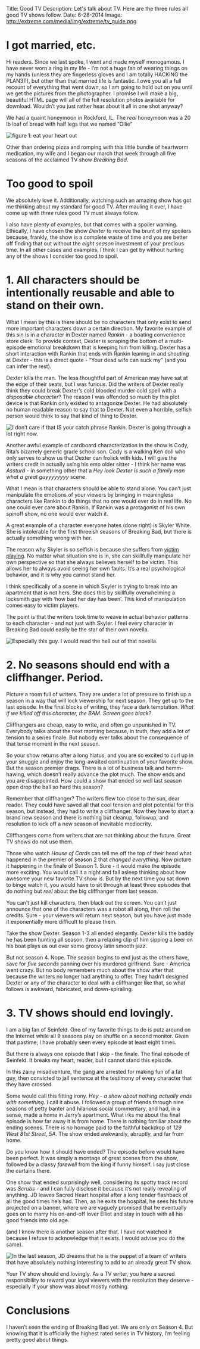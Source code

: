 Title: Good TV
Description: Let's talk about TV.  Here are the three rules all good TV shows follow.
Date: 6-28-2014
Image: http://extreme.com/media/img/extreme/tv_guide.png 

# I got married, etc.

Hi readers.  Since we last spoke, I went and made myself monogamous.  I have never worn a ring in my life - I’m not a huge fan of wearing things on my hands (unless they are fingerless gloves and I am totally HACKING the PLAN3T), but other than that married life is fantastic.  I owe you all a full recount of everything that went down, so I am going to hold out on you until we get the pictures from the photographer.  I promise I will make a big, beautiful HTML page will all of the full resolution photos available for download.  Wouldn’t you just rather hear about it all in one shot anyway?

We had a quaint honeymoon in Rockford, IL.  The *real* honeymoon was a 20 lb loaf of bread with half legs that we named “Ollie”

![figure 1: eat your heart out](http://media.alexrecker.com/images/oliver.jpg)

Other than ordering pizza and romping with this little bundle of heartworm medication, my wife and I began our march that week through all five seasons of the acclaimed TV show *Breaking Bad*.

# Too good to spoil

We absolutely love it.  Additionally, watching such an amazing show has got me thinking about my standard for good TV.  After mauling it over, I have come up with *three* rules good TV must always follow.

I also have plenty of examples, but that comes with a spoiler warning.  Ethically, I have chosen the show *Dexter* to receive the brunt of my spoilers because, frankly, the show is a complete waste of time and you are better off finding that out without the *eight season* investment of your precious time.  In all other cases and examples, I think I can get by without hurting any of the shows I consider too good to spoil.

# 1. All characters should be intentionally reusable and able to stand on their own.

What I mean by this is there should be no characters that only exist to send more important characters down a certain direction.  My favorite example of this sin is in a character in Dexter named *Rankin* - a boating convenience store clerk.  To provide context, Dexter is scraping the bottom of a multi-episode emotional breakdown that is keeping him from killing.  Dexter has a short interaction with Rankin that ends with Rankin leaning in and shouting at Dexter - this is a direct quote - “Your dead wife can suck my” (and you can infer the rest).

Dexter kills the man.  The less thoughtful part of American may have sat at the edge of their seats, but I was furious.  Did the writers of Dexter really think they could break Dexter’s cold blooded murder cold spell with a *disposable character*?  The reason I was offended so much by this plot device is that Rankin only existed to antagonize Dexter.  He had absolutely no human readable reason to say that to Dexter.  Not even a horrible, selfish person would think to say that kind of thing to Dexter.

![I don’t care if that IS your catch phrase Rankin.  Dexter is going through a lot right now.](http://media.alexrecker.com/images/rankin.jpg)

Another awful example of cardboard characterization in the show is Cody, Rita’s bizarrely generic grade school son. Cody is a walking Ken doll who only serves to show us that Dexter can frolick with kids.  I will give the writers credit in actually using his emo older sister - I think her name was *Assturd* - in something other that a *Hey look Dexter is such a family man what a great guyyyyyyyy* scene.

What I mean is that characters should be able to stand alone.  You can’t just manipulate the emotions of your viewers by bringing in meaningless characters like Rankin to do things that no one would ever do in real life.  No one could ever care about Rankin.  If Rankin was a protagonist of his own spinoff show, no one would ever watch it.

A great example of a character everyone hates (done right) is Skyler White.  She is intolerable for the first threeish seasons of Breaking Bad, but there is actually something wrong with her.

The reason why Skyler is so selfish is because she suffers from [victim playing](http://en.wikipedia.org/wiki/Victim_playing).  No matter what situation she is in, she can skillfully manipulate her own perspective so that she always believes herself to be victim.  This allows her to always avoid seeing her own faults.  It’s a real psychological behavior, and it is why you cannot stand her.

I think specifically of a scene in which Skyler is trying to break into an apartment that is not hers.  She does this by skillfully overwhelming a locksmith guy with ‘how bad her day has been’.  This kind of manipulation comes easy to victim players.

The point is that the writers took time to weave in actual behavior patterns to each character - and not just with Skyler.  I feel every character in Breaking Bad could easily be the star of their own novella.

![Especially this guy.  I would read the hell out of that novella.](http://www-deadline-com.vimg.net/wp-content/uploads/2013/07/saulgoodman__130409172658__130726211708-275x213.png)

# 2. No seasons should end with a cliffhanger.  Period.

Picture a room full of writers. They are under a lot of pressure to finish up a season in a way that will lock viewership for next season.  They get up to the last episode.  In the final blocks of writing, they face a dark temptation.  *What if we killed off this character, the BAM.  Screen goes black?*.

Cliffhangers are cheap, easy to write, and often go unpunished in TV.  Everybody talks about the next morning because, in truth, they add a lot of tension to a series finale.  But nobody ever talks about the consequence of that tense moment in the next season.

So your show returns after a long hiatus, and you are so excited to curl up in your snuggie and enjoy the long-awaited continuation of your favorite show.  But the season premier drags.  There is a lot of business talk and hemm-hawing, which doesn’t really advance the plot much.  The show ends and you are disappointed.  How could a show that ended so well last season open drop the ball so hard this season?

Remember that cliffhanger?  The writers flew too close to the sun, dear reader.  They could have saved all that cool tension and plot potential for this season, but instead, they had to write a cliffhanger.  Now they have to start a brand new season and there is nothing but cleanup, followup, and resolution to kick off a new season of inevitable mediocrity.

Cliffhangers come from writers that are not thinking about the future.  Great TV shows do not use them.

Those who watch *House of Cards* can tell me off the top of their head what happened in the premier of season 2 that *changed everything*.  Now picture it happening in the finale of Season 1.  Sure - it would make the episode more exciting.  You would call it a night and fall asleep thinking about how awesome your new favorite TV show is.  But by the next time you sat down to binge watch it, you would have to sit through at least three episodes that do nothing but *reel* about the big cliffhanger from last season.

You can’t just kill characters, then black out the screen.  You can’t just announce that one of the characters was a robot all along, then roll the credits.  Sure - your viewers will return next season, but you have just made it exponentially more difficult to please them.

Take the show Dexter.  Season 1-3 all ended elegantly.  Dexter kills the baddy he has been hunting all season, then a relaxing clip of him sipping a beer on his boat plays us out over some groovy latin smooth jazz.

But not season 4.  Nope.  The season begins to end just as the others have, save for *five seconds* panning over his murdered girlfriend.  Sure - America went crazy.  But no body remembers much about the show after that because the writers no longer had anything to offer.  They hadn’t designed Dexter or any of the character to deal with a cliffhanger like that, so what follows is awkward, fabricated, and down-spiraling.


# 3. TV shows should end lovingly.

I am a big fan of Seinfeld.  One of my favorite things to do is putz around on the Internet while all 9 seasons play on shuffle on a second monitor.  Given that pastime, I have probably seen every episode at least eight times.

But there is always one episode that I skip - the finale.  The final episode of Seinfeld.   It breaks my heart, reader, but I cannot stand this episode.

In this zainy misadventure, the gang are arrested for making fun of a fat guy, then convicted to jail sentence at the testimony of every character that they have crossed.

Some would call this fitting irony.  *Hey - a show about nothing actually ends with something.*  I call it abuse.  I followed a group of friends through nine seasons of petty banter and hilarious social commentary, and had, in a sense, made a home in Jerry’s apartment.  What irks me about the final episode is how far away it is from home.  There is nothing familiar about the ending scenes.  There is no homage paid to the faithful backdrop of *129 West 81st Street, 5A*.  The show ended awkwardly, abruptly, and far from home.

Do you know how it should have ended?  The episode before would have been perfect.  It was simply a montage of great scenes from the show, followed by a classy *farewell* from the king if funny himself.  I say just close the curtains there.

One show that ended surprisingly well, considering its spotty track record was *Scrubs* - and I can fully disclose it because it’s not really revealing of anything.  JD leaves Sacred Heart hospital after a long tender flashback of all the good times he’s had.  Then, as he exits the hospital, he sees his future projected on a banner, where we are vaguely promised that he eventually goes on to marry his on-and-off lover Elliot and stay in touch with all his good friends into old age.

(and I know there is another season after that.  I have not watched it because I refuse to acknowledge that it exists.  I would advise you do the same).

![In the last season, JD dreams that he is the puppet of a team of writers that have absolutely nothing interesting to add to an already great TV show.](http://tvmedia.ign.com/tv/image/article/940/940499/scrubs-20081223104252259.jpg)

Your TV show should end lovingly.  As a TV writer, you have a sacred responsibility to reward your loyal viewers with the resolution they deserve - especially if your show was about mostly nothing.

# Conclusions

I haven’t seen the ending of Breaking Bad yet.  We are only on Season 4.  But knowing that it is officially the highest rated series in TV history, I’m feeling pretty good about things.
